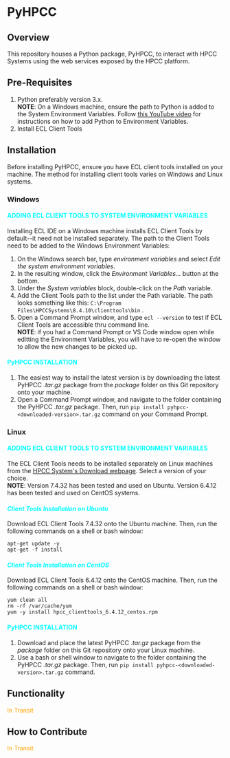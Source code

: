 # PyHPCC

## Overview
This repository houses a Python package, PyHPCC, to interact with HPCC Systems using the web services exposed by the HPCC platform.


## Pre-Requisites
1. Python preferably version 3.x. 
   <br>**NOTE**: On a Windows machine, ensure the path to Python is added to the System Environment Variables. Follow [this YouTube video](https://www.youtube.com/watch?v=Y2q_b4ugPWk) for instructions on how to add Python to Environment Variables.
2. Install ECL Client Tools


## Installation
Before installing PyHPCC, ensure you have ECL client tools installed on your machine. The method for installing client tools varies on Windows and Linux systems.


### Windows
#### <span style="color:aqua">ADDING ECL CLIENT TOOLS TO SYSTEM ENVIRONMENT VARIABLES</span>
Installing ECL IDE on a Windows machine installs ECL Client Tools by default--it need not be installed separately. The path to the Client Tools need to be added to the Windows Environment Variables:
  1. On the Windows search bar, type <em>environment variables</em> and select <em>Edit the system environment variables</em>.
  2. In the resulting window, click the <em>Environment Variables...</em> button at the bottom.
  3. Under the <em>System variables</em> block, double-click on the <em>Path</em> variable.
  4. Add the Client Tools path to the list under the Path variable. The path looks something like this: `C:\Program Files\HPCCSystems\8.4.10\clienttools\bin` . 
  5. Open a Command Prompt window, and type `ecl --version` to test if ECL Client Tools are accessible thru command line.
   <br>**NOTE**: if you had a Command Prompt or VS Code window open while editting the Environment Variables, you will have to re-open the window to allow the new changes to be picked up.

#### <span style="color:aqua">PyHPCC INSTALLATION</span>
1. The easiest way to install the latest version is by downloading the latest PyHPCC <em>.tar.gz</em> package from the <em>package</em> folder on this Git repository onto your machine. 
2. Open a Command Prompt window, and navigate to the folder containing the PyHPCC <em>.tar.gz</em> package. Then, run `pip install pyhpcc-<downloaded-version>.tar.gz` command on your Command Prompt.


### Linux
#### <span style="color:aqua">ADDING ECL CLIENT TOOLS TO SYSTEM ENVIRONMENT VARIABLES</span>
The ECL Client Tools needs to be installed separately on Linux machines from the [HPCC System's Download webpage](https://hpccsystems.com/download/archive). Select a version of your choice. 
<br>
**NOTE**: Version 7.4.32 has been tested and used on Ubuntu. Version 6.4.12 has been tested and used on CentOS systems.


#### <span style="color:aqua; font-style:italic">Client Tools Installation on Ubuntu</span>
Download ECL Client Tools 7.4.32 onto the Ubuntu machine. Then, run the following commands on a shell or bash window:

    apt-get update -y
    apt-get -f install


#### <span style="color:aqua; font-style:italic">Client Tools Installation on CentOS</span>
Download ECL Client Tools 6.4.12 onto the CentOS machine. Then, run the following commands on a shell or bash window:

    yum clean all
    rm -rf /var/cache/yum
    yum -y install hpcc_clienttools_6.4.12_centos.rpm


#### <span style="color:aqua">PyHPCC INSTALLATION</span>
1. Download and place the latest PyHPCC <em>.tar.gz</em> package from the <em>package</em> folder on this Git repository onto your Linux machine. 
2. Use a bash or shell window to navigate to the folder containing the PyHPCC <em>.tar.gz</em> package. Then, run `pip install pyhpcc-<downloaded-version>.tar.gz` command.


## Functionality
<span style="color:orange">In Transit</span>


## How to Contribute
<span style="color:orange">In Transit</span>